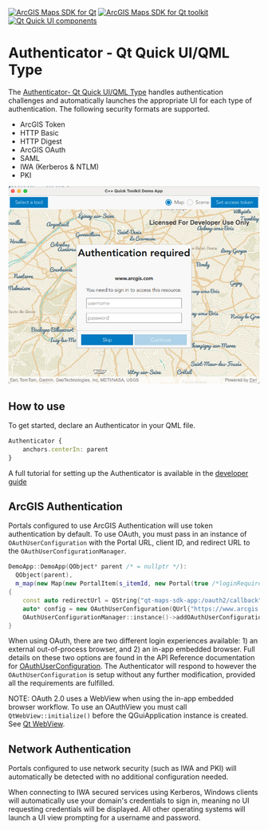[![ArcGIS Maps SDK for Qt](https://img.shields.io/badge/ArcGIS%20Maps%20SDK%20for%20Qt-0b5394)](https://developers.arcgis.com/qt/) [![ArcGIS Maps SDK for Qt toolkit](https://img.shields.io/badge/ArcGIS%20Maps%20SDK%20for%20Qt%20toolkit-ea4d13)](https://github.com/Esri/arcgis-maps-sdk-toolkit-qt) [![Qt Quick UI components](https://img.shields.io/badge/Qt%20Qt%20Quick%20UI%20components-ea4d13)](../../toolkitcpp/)

# Authenticator - Qt Quick UI/QML Type

The [Authenticator- Qt Quick UI/QML Type](https://developers.arcgis.com/qt/toolkit/api-reference/qml-esri-arcgisruntime-toolkit-authenticator.html) handles authentication challenges and automatically launches the appropriate UI for each type of authentication. The following security formats are supported.

- ArcGIS Token 
- HTTP Basic 
- HTTP Digest 
- ArcGIS OAuth
- SAML
- IWA (Kerberos & NTLM)
- PKI

![Authenticator image](../../docs/images/authenticator_qml.png)

## How to use

To get started, declare an Authenticator in your QML file. 

```qml
Authenticator {
    anchors.centerIn: parent
}
```

A full tutorial for setting up the Authenticator is available in the [developer guide](https://developers.arcgis.com/qt/security-and-authentication/tutorials/access-services-with-oauth-2-0/)

## ArcGIS Authentication
Portals configured to use ArcGIS Authentication will use token authentication by default. To use OAuth, you must pass in an instance of `OAuthUserConfiguration` with the Portal URL, client ID, and redirect URL to the `OAuthUserConfigurationManager`.

```cpp
DemoApp::DemoApp(QObject* parent /* = nullptr */):
  QObject(parent),
  m_map(new Map(new PortalItem(s_itemId, new Portal(true /*loginRequired*/, this)), this))
{
    const auto redirectUrl = QString{"qt-maps-sdk-app:/oauth2/callback"};
    auto* config = new OAuthUserConfiguration(QUrl{"https://www.arcgis.com/"}, s_clientId, redirectUrl, this);
    OAuthUserConfigurationManager::instance()->addOAuthUserConfiguration(config); 
}
```

When using OAuth, there are two different login experiences available: 1) an external out-of-process browser, and 2) an in-app embedded browser. Full details on these two options are found in the API Reference documentation for [OAuthUserConfiguration](https://developers.arcgis.com/qt/cpp/api-reference/esri-arcgisruntime-authentication-oauthuserconfiguration.html). The Authenticator will respond to however the `OAuthUserConfiguration` is setup without any further modification, provided all the requirements are fulfilled.

NOTE: OAuth 2.0 uses a WebView when using the in-app embedded browser workflow. To use an OAuthView you must call `QtWebView::initialize()` before the QGuiApplication instance is created. See [Qt WebView](https://doc.qt.io/qt-6/qtwebview-index.html).

## Network Authentication

Portals configured to use network security (such as IWA and PKI) will automatically be detected with no additional configuration needed.

When connecting to IWA secured services using Kerberos, Windows clients will automatically use your domain's credentials to sign in, meaning no UI requesting credentials will be displayed. All other operating systems will launch a UI view prompting for a username and password.